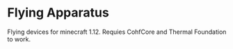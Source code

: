 # Flying Apparatus
Flying devices for minecraft 1.12. Requies CohfCore and Thermal Foundation to work.
